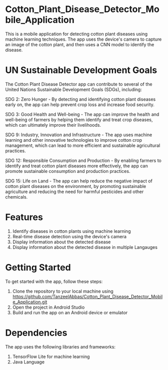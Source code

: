 # Cotton_Plant_Disease_Detector_Mobile_Application
This is a mobile application for detecting cotton plant diseases using machine learning techniques. The app uses the device's camera to capture an image of the cotton plant, and then uses a CNN model to identify the disease.

# UN Sustainable Development Goals
The Cotton Plant Disease Detector app can contribute to several of the United Nations Sustainable Development Goals (SDGs), including:

SDG 2: Zero Hunger - By detecting and identifying cotton plant diseases early on, the app can help prevent crop loss and increase food security.

SDG 3: Good Health and Well-being - The app can improve the health and well-being of farmers by helping them identify and treat crop diseases, which can ultimately improve their livelihoods.

SDG 9: Industry, Innovation and Infrastructure - The app uses machine learning and other innovative technologies to improve cotton crop management, which can lead to more efficient and sustainable agricultural practices.

SDG 12: Responsible Consumption and Production - By enabling farmers to identify and treat cotton plant diseases more effectively, the app can promote sustainable consumption and production practices.

SDG 15: Life on Land - The app can help reduce the negative impact of cotton plant diseases on the environment, by promoting sustainable agriculture and reducing the need for harmful pesticides and other chemicals.

# Features
1) Identify diseases in cotton plants using machine learning
2) Real-time disease detection using the device's camera
3) Display information about the detected disease
4) Display information about the detected disease in multiple Langauges

# Getting Started
To get started with the app, follow these steps:

1) Clone the repository to your local machine using  https://github.com/TanzeelAbbas/Cotton_Plant_Disease_Detector_Mobile_Application.git 
2) Open the project in Android Studio
3) Build and run the app on an Android device or emulator

# Dependencies
The app uses the following libraries and frameworks:

1) TensorFlow Lite for machine learning
2) Java Language
